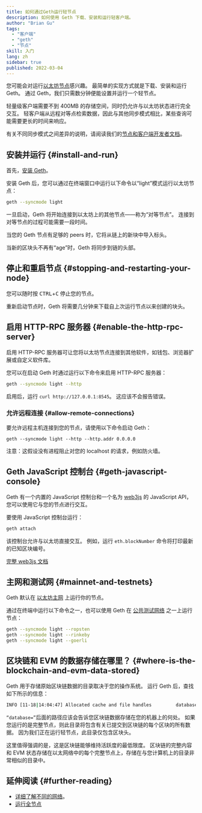 ```yaml
---
title: 如何通过Geth运行轻节点
description: 如何使用 Geth 下载、安装和运行轻客户端。
author: "Brian Gu"
tags:
  - "客户端"
  - "geth"
  - "节点"
skill: 入门
lang: zh
sidebar: true
published: 2022-03-04
---
```


您可能会对运行[以太坊节点](/developers/docs/nodes-and-clients/)感兴趣。 最简单的实现方式就是下载、安装和运行 Geth。 通过 Geth，我们只需数分钟便能设置并运行一个轻节点。

轻量级客户端需要不到 400MB 的存储空间，同时仍允许与以太坊状态进行完全交互。 轻客户端从远程对等点检索数据，因此与其他同步模式相比，某些查询可能需要更长的时间来响应。

有关不同同步模式之间差异的说明，请阅读我们的[节点和客户端开发者文档](/developers/docs/nodes-and-clients/#node-types)。

## 安装并运行 {#install-and-run}

首先，[安装 Geth](https://geth.ethereum.org/docs/install-and-build/installing-geth)。

安装 Geth 后，您可以通过在终端窗口中运行以下命令以“light”模式运行以太坊节点：

```bash
geth --syncmode light
```

一旦启动，Geth 将开始连接到以太坊上的其他节点——称为“对等节点”。 连接到对等节点的过程可能需要一段时间。

当您的 Geth 节点有足够的 peers 时，它将从链上的新块中导入标头。

当新的区块头不再有“age”时，Geth 将同步到链的头部。

## 停止和重启节点 {#stopping-and-restarting-your-node}

您可以随时按 <kbd>CTRL</kbd>+<kbd>C</kbd> 停止您的节点。

重新启动节点时，Geth 将需要几分钟来下载自上次运行节点以来创建的块头。

## 启用 HTTP-RPC 服务器 {#enable-the-http-rpc-server}

启用 HTTP-RPC 服务器可让您将以太坊节点连接到其他软件，如钱包、浏览器扩展或自定义软件库。

您可以在启动 Geth 时通过运行以下命令来启用 HTTP-RPC 服务器：

```bash
geth --syncmode light --http
```

启用后，运行 `curl http://127.0.0.1:8545`。 这应该不会报告错误。

### 允许远程连接 {#allow-remote-connections}

要允许远程主机连接到您的节点，请使用以下命令启动 Geth：

```
geth --syncmode light --http --http.addr 0.0.0.0
```

注意：这假设没有进程阻止对您的 localhost 的请求，例如防火墙。

## Geth JavaScript 控制台 {#geth-javascript-console}

Geth 有一个内置的 JavaScript 控制台和一个名为 [web3js](https://github.com/ethereum/web3.js/) 的 JavaScript API，您可以使用它与您的节点进行交互。

要使用 JavaScript 控制台运行：

```bash
geth attach
```

该控制台允许与以太坊直接交互。 例如，运行 `eth.blockNumber` 命令将打印最新的已知区块编号。

[完整 web3js 文档](http://web3js.readthedocs.io/)

## 主网和测试网 {#mainnet-and-testnets}

Geth 默认在 [以太坊主网](/glossary/#mainnet) 上运行你的节点。

通过在终端中运行以下命令之一，也可以使用 Geth 在 [公共测试网络](/networks/#testnets/) 之一上运行节点：

```bash
geth --syncmode light --ropsten
geth --syncmode light --rinkeby
geth --syncmode light --goerli
```

## 区块链和 EVM 的数据存储在哪里？ {#where-is-the-blockchain-and-evm-data-stored}

Geth 用于存储原始区块链数据的目录取决于您的操作系统。 运行 Geth 后，查找如下所示的信息：

```bash
INFO [11-18|14:04:47] Allocated cache and file handles         database=/Users/bgu/Library/Ethereum/testnet/geth/lightchaindata cache=768 handles=128
```

`“database=”`后面的路径应该会告诉您区块链数据存储在您的机器上的何处。 如果您运行的是完整节点，则此目录将包含有关已提交到区块链的每个区块的所有数据。 因为我们正在运行轻节点，此目录仅包含区块头。

这里值得强调的是，这是区块链能够维持活跃度的最低限度。 区块链的完整内容和 EVM 状态存储在以太网络中的每个完整节点上，存储在与您计算机上的目录非常相似的目录中。

## 延伸阅读 {#further-reading}

- [详细了解不同的网络](/developers/docs/networks/)。
- [运行全节点](/run-a-node/)
